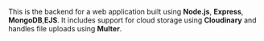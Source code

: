 This is the backend for a web application built using **Node.js**, **Express**, **MongoDB**,**EJS**. It includes support for cloud storage using **Cloudinary** and handles file uploads using **Multer**.
